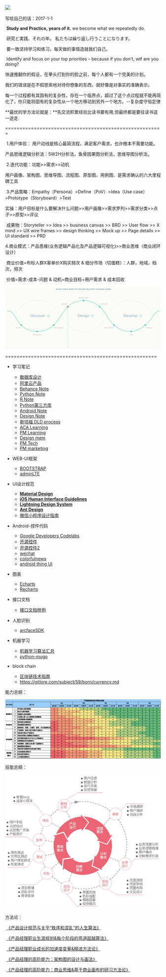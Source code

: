 ![](https://github.com/sideboyd/markdown/blob/master/image/7f419446815917.586530fe1cca4.jpg)

写给自己的话：2017-1-1

​	**Study and Practice, years of it.**   we become what we repeatedly do. 

​	研究と実践、それの年。 私たちは繰り返し行うことになります。

​	要一致坚持学习和练习，每天做的事情造就我们自己。

​	Identify and focus on your top priorities – because if you don't, wtf are you doing?

​	快速推翻你的假设，在拳头打到你的脸之前，每个人都有一个完美的计划。

​	我们的错误是在不假思索地对待你想象的东西，就好像是对事实的准确表示。

​	每一个过程都有其固有的复杂性，存在一个临界点，超过了这个点过程就不能再简化了，你只能将固有的复杂性从一个地方移动到另外一个地方。--复杂度守恒定律

​	**最优的学方法论就是：**先交流积累经验比读书要有用,但最终都是要往读书这一途走.

=======================================================

​	1.用户体验： 用户动线是核心最简流程，满足客户需求，也许根本不需要功能。    

​		产品思维逻辑分析法：5W2H分析法，鱼骨因果图分析法，思维导图分析法。

​	2.迭代功能：功能>>需求>>动机

​		用户画像、架构图、思维导图、流程图、原型图、用例图、是需求确认的六大里程碑工具

​	3.产品策略：Empathy（Persona）>Define（PoV）>Idea（Use case）>Prototype（Storyboard）>Test

​		实操：用户目标是什么要解决什么问题>>用户画像>>需求罗列>>需求分类>>点子>>原型>>评议

​		成果物：Storyteller >> Idea >> business canvas >> BRD >> User flow >> X mind >> UX wire frames >> design thinking >> Mock up >> Page details >> UI standard >> PRD

​	4.商业模式：产品思维(业务逻辑产品化及产品逻辑可视化)>>商业思维（商业闭环设计）

​		商业价值=布标人群X客单价X购买频次  & 细分市场（切蛋糕）：人群，地域，档次，频次

​		价值=需求-成本-问题  &  动机=商业目标+用户需求   &  成本回收

![](https://github.com/sideboyd/markdown/blob/master/image/0BUILD%20tools.PNG)

=====================================================                                                                                                                

* 学习笔记
    - [数据库设计](https://github.com/sideboyd/markdown/blob/master/files/data%20design.md)
    - [阿里云产品](https://github.com/sideboyd/markdown/blob/master/files/aliyun.md)
    - [Behance Note](https://github.com/sideboyd/markdown/blob/master/files/Behance%20Note.md)
    - [Python Note](https://github.com/sideboyd/markdown/blob/master/files/Python%20note.md)
    - [R Note](https://github.com/sideboyd/markdown/blob/master/files/R%20Note.md)
    - [Python第三方库](https://www.lfd.uci.edu/~gohlke/pythonlibs/)
    - [Android Note](https://github.com/sideboyd/AndroidNote)
    - [Design Note](https://github.com/sideboyd/markdown/blob/master/files/Design%20Note.md)
    - [斯坦福 DLD process](https://github.com/sideboyd/markdown/blob/master/files/DLDprocess.md)
    - [ACA Learning](https://github.com/sideboyd/markdown/blob/master/files/ACA.md)
    - [PM Learning](https://github.com/sideboyd/markdown/blob/master/files/PM%20learning.md)
    - [Design mem](https://github.com/sideboyd/markdown/blob/master/files/Design%20mem.md)
    - [PM Tech](https://github.com/sideboyd/markdown/blob/master/files/PM%20tech.md)
    - [PM marketing](https://github.com/sideboyd/markdown/blob/master/files/PM%20marketing.md)
* WEB-UI框架
    * [BOOTSTRAP](https://github.com/sideboyd/bootstrap)
    * [adminLTE](https://github.com/sideboyd/AdminLTE)


* UI设计规范
    * [**Material Design**](https://material.io/guidelines/resources/sticker-sheets-icons.html#sticker-sheets-icons-components)
    * [**iOS Human Interface Guidelines**](https://developer.apple.com/design/resources/#ios-apps)
    * [**Lightning Design System**](https://www.lightningdesignsystem.com/)
    * [**Ant Design**](https://ant.design/docs/resource/download-cn)
    * [微信小程序设计指南](https://mp.weixin.qq.com/debug/wxadoc/design/#资源下载)
* Android-控件代码
    * [Google Developers Codelabs ](http://clmirror.storage.googleapis.com/index.html)
    * [开源控件](https://github.com/sideboyd/android-open-project)
    * [开源控件2](https://github.com/sideboyd/awesome-android)
    * [wechat](https://github.com/sideboyd/weui)
    * [colorfulnews](https://github.com/sideboyd/ColorfulNews)
    * [android thing UI](https://github.com/sideboyd/sample-simpleui)
* 图表
    * [Echarts](https://github.com/sideboyd/markdown/blob/master/files/Echarts.md)
    * [Recharts](https://github.com/cosname/recharts)
* 接口文档
    * [接口文档样例](https://github.com/sideboyd/songqin-testdev/blob/master/webapi/doc/course_mgr.md)
* 人脸识别
    * [arcfaceSDK](https://github.com/sideboyd/ArcFaceDemo)
* 机器学习
    * [机器学习算法汇总](https://github.com//RedditSota/state-of-the-art-result-for-machine-learning-problems)
    * [python-mugo](https://github.com/brilee/MuGo)
* block chain
    * [区块链技术指南](https://github.com/yeasy/blockchain_guide/blob/master/SUMMARY.md)
    * https://gitlore.com/subject/59/born/currency.md




能力总纲：

![](https://github.com/sideboyd/markdown/blob/master/image/TTW_QUESTION_201802_20180209171102_0255.png)

技能总纲：

![](https://github.com/sideboyd/markdown/blob/master/image/PO.png)

方法论：

​	[《产品设计规范与关乎“秩序和混乱”的人生算法》](https://github.com/sideboyd/markdown/blob/master/files/PMstudy1.md)

​	[《产品经理职业生涯规划&每个阶段的弯道超越算法》](https://github.com/sideboyd/markdown/blob/master/files/PMstudy2.md)

​	[《产品经理职业成长的加速度变量&精进方法论》](https://github.com/sideboyd/markdown/blob/master/files/PMstudy3.md)

​	[《产品经理的高阶能力：架构图的设计与画法》](https://github.com/sideboyd/markdown/blob/master/files/PMstudy4.md)

​	[《产品经理的高阶能力：商业思维&基于商业画布的研习方法论》](https://github.com/sideboyd/markdown/blob/master/files/business%20canvas.md)

